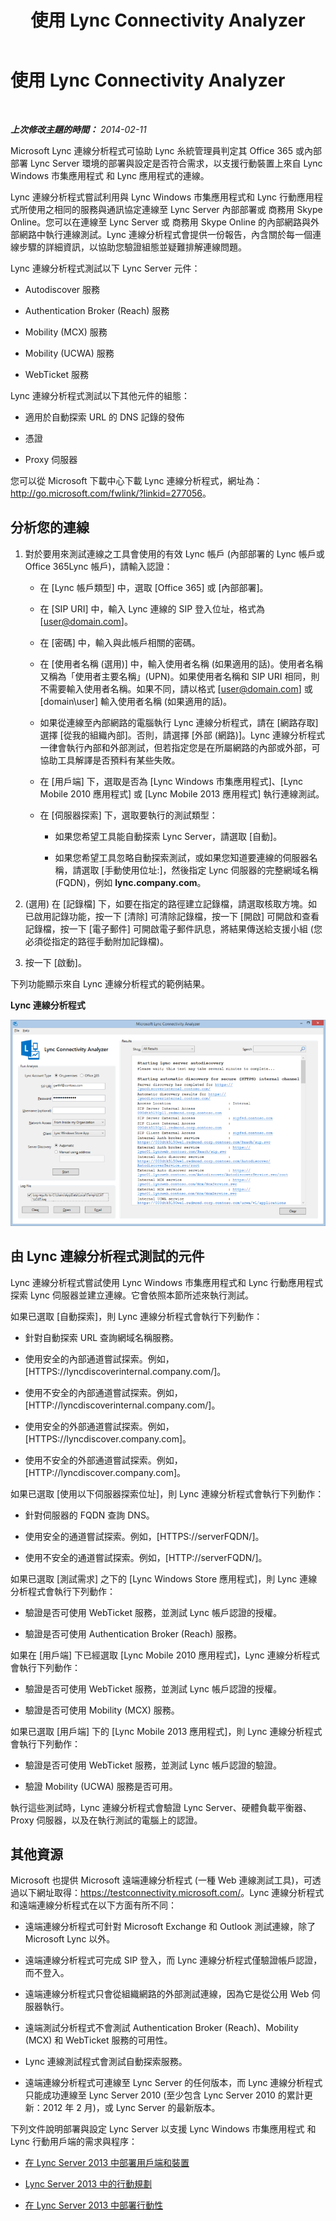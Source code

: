 ﻿---
title: 使用 Lync Connectivity Analyzer
TOCTitle: 使用 Lync Connectivity Analyzer
ms:assetid: 954953fb-0c7a-4fd5-8acd-68ecb59b20af
ms:mtpsurl: https://technet.microsoft.com/zh-tw/library/JJ907302(v=OCS.15)
ms:contentKeyID: 52056151
ms.date: 08/10/2015
mtps_version: v=OCS.15
ms.translationtype: HT
---

# 使用 Lync Connectivity Analyzer

 

_**上次修改主題的時間：** 2014-02-11_

Microsoft Lync 連線分析程式可協助 Lync 糸統管理員判定其 Office 365 或內部部署 Lync Server 環境的部署與設定是否符合需求，以支援行動裝置上來自 Lync Windows 市集應用程式 和 Lync 應用程式的連線。

Lync 連線分析程式嘗試利用與 Lync Windows 市集應用程式和 Lync 行動應用程式所使用之相同的服務與通訊協定連線至 Lync Server 內部部署或 商務用 Skype Online。您可以在連線至 Lync Server 或 商務用 Skype Online 的內部網路與外部網路中執行連線測試。Lync 連線分析程式會提供一份報告，內含關於每一個連線步驟的詳細資訊，以協助您驗證組態並疑難排解連線問題。

Lync 連線分析程式測試以下 Lync Server 元件：

  - Autodiscover 服務

  - Authentication Broker (Reach) 服務

  - Mobility (MCX) 服務

  - Mobility (UCWA) 服務

  - WebTicket 服務

Lync 連線分析程式測試以下其他元件的組態：

  - 適用於自動探索 URL 的 DNS 記錄的發佈

  - 憑證

  - Proxy 伺服器

您可以從 Microsoft 下載中心下載 Lync 連線分析程式，網址為：<http://go.microsoft.com/fwlink/?linkid=277056>。

## 分析您的連線

1.  對於要用來測試連線之工具會使用的有效 Lync 帳戶 (內部部署的 Lync 帳戶或 Office 365Lync 帳戶)，請輸入認證：
    
      - 在 \[Lync 帳戶類型\] 中，選取 \[Office 365\] 或 \[內部部署\]。
    
      - 在 \[SIP URI\] 中，輸入 Lync 連線的 SIP 登入位址，格式為 \[user@domain.com\]。
    
      - 在 \[密碼\] 中，輸入與此帳戶相關的密碼。
    
      - 在 \[使用者名稱 (選用)\] 中，輸入使用者名稱 (如果適用的話)。使用者名稱又稱為「使用者主要名稱」(UPN)。如果使用者名稱和 SIP URI 相同，則不需要輸入使用者名稱。如果不同，請以格式 \[user@domain.com\] 或 \[domain\\user\] 輸入使用者名稱 (如果適用的話)。
    
      - 如果從連線至內部網路的電腦執行 Lync 連線分析程式，請在 \[網路存取\] 選擇 \[從我的組織內部\]。否則，請選擇 \[外部 (網路)\]。Lync 連線分析程式一律會執行內部和外部測試，但若指定您是在所屬網路的內部或外部，可協助工具解譯是否預料有某些失敗。
    
      - 在 \[用戶端\] 下，選取是否為 \[Lync Windows 市集應用程式\]、\[Lync Mobile 2010 應用程式\] 或 \[Lync Mobile 2013 應用程式\] 執行連線測試。
    
      - 在 \[伺服器探索\] 下，選取要執行的測試類型：
        
          - 如果您希望工具能自動探索 Lync Server，請選取 \[自動\]。
        
          - 如果您希望工具忽略自動探索測試，或如果您知道要連線的伺服器名稱，請選取 \[手動使用位址:\]，然後指定 Lync 伺服器的完整網域名稱 (FQDN)，例如 **lync.company.com**。

2.  (選用) 在 \[記錄檔\] 下，如要在指定的路徑建立記錄檔，請選取核取方塊。如已啟用記錄功能，按一下 \[清除\] 可清除記錄檔，按一下 \[開啟\] 可開啟和查看記錄檔，按一下 \[電子郵件\] 可開啟電子郵件訊息，將結果傳送給支援小組 (您必須從指定的路徑手動附加記錄檔)。

3.  按一下 \[啟動\]。

下列功能顯示來自 Lync 連線分析程式的範例結果。

**Lync 連線分析程式**

![Lync 連線分析程式的螢幕擷取畫面](images/JJ907302.a7cc0abe-fac2-4691-a7d8-9ffef59cdee5(OCS.15).png "Lync 連線分析程式的螢幕擷取畫面")

## 由 Lync 連線分析程式測試的元件

Lync 連線分析程式嘗試使用 Lync Windows 市集應用程式和 Lync 行動應用程式探索 Lync 伺服器並建立連線。它會依照本節所述來執行測試。

如果已選取 \[自動探索\]，則 Lync 連線分析程式會執行下列動作：

  - 針對自動探索 URL 查詢網域名稱服務。

  - 使用安全的內部通道嘗試探索。例如，\[HTTPS://lyncdiscoverinternal.company.com/\]。

  - 使用不安全的內部通道嘗試探索。例如，\[HTTP://lyncdiscoverinternal.company.com/\]。

  - 使用安全的外部通道嘗試探索。例如，\[HTTPS://lyncdiscover.company.com\]。

  - 使用不安全的外部通道嘗試探索。例如，\[HTTP://lyncdiscover.company.com\]。

如果已選取 \[使用以下伺服器探索位址\]，則 Lync 連線分析程式會執行下列動作：

  - 針對伺服器的 FQDN 查詢 DNS。

  - 使用安全的通道嘗試探索。例如，\[HTTPS://serverFQDN/\]。

  - 使用不安全的通道嘗試探索。例如，\[HTTP://serverFQDN/\]。

如果已選取 \[測試需求\] 之下的 \[Lync Windows Store 應用程式\]，則 Lync 連線分析程式會執行下列動作：

  - 驗證是否可使用 WebTicket 服務，並測試 Lync 帳戶認證的授權。

  - 驗證是否可使用 Authentication Broker (Reach) 服務。

如果在 \[用戶端\] 下已經選取 \[Lync Mobile 2010 應用程式\]，Lync 連線分析程式會執行下列動作：

  - 驗證是否可使用 WebTicket 服務，並測試 Lync 帳戶認證的授權。

  - 驗證是否可使用 Mobility (MCX) 服務。

如果已選取 \[用戶端\] 下的 \[Lync Mobile 2013 應用程式\]，則 Lync 連線分析程式會執行下列動作：

  - 驗證是否可使用 WebTicket 服務，並測試 Lync 帳戶認證的驗證。

  - 驗證 Mobility (UCWA) 服務是否可用。

執行這些測試時，Lync 連線分析程式會驗證 Lync Server、硬體負載平衡器、Proxy 伺服器，以及在執行測試的電腦上的認證。

## 其他資源

Microsoft 也提供 Microsoft 遠端連線分析程式 (一種 Web 連線測試工具)，可透過以下網址取得：<https://testconnectivity.microsoft.com/>。Lync 連線分析程式和遠端連線分析程式在以下方面有所不同：

  - 遠端連線分析程式可針對 Microsoft Exchange 和 Outlook 測試連線，除了 Microsoft Lync 以外。

  - 遠端連線分析程式可完成 SIP 登入，而 Lync 連線分析程式僅驗證帳戶認證，而不登入。

  - 遠端連線分析程式只會從組織網路的外部測試連線，因為它是從公用 Web 伺服器執行。

  - 遠端測試分析程式不會測試 Authentication Broker (Reach)、Mobility (MCX) 和 WebTicket 服務的可用性。

  - Lync 連線測試程式會測試自動探索服務。

  - 遠端連線分析程式可連線至 Lync Server 的任何版本，而 Lync 連線分析程式只能成功連線至 Lync Server 2010 (至少包含 Lync Server 2010 的累計更新：2012 年 2 月)，或 Lync Server 的最新版本。

下列文件說明部署與設定 Lync Server 以支援 Lync Windows 市集應用程式 和 Lync 行動用戶端的需求與程序：

  - [在 Lync Server 2013 中部署用戶端和裝置](lync-server-2013-deploying-clients-and-devices.md)

  - [Lync Server 2013 中的行動規劃](lync-server-2013-planning-for-mobility.md)

  - [在 Lync Server 2013 中部署行動性](lync-server-2013-deploying-mobility.md)

